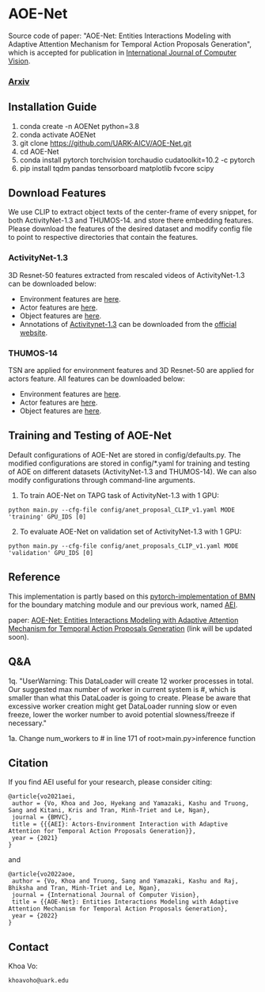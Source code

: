 # AOE-Net

Source code of paper:
 "AOE-Net: Entities Interactions Modeling with Adaptive Attention Mechanism for Temporal Action Proposals Generation",
  which is accepted for publication in [International Journal of Computer Vision](https://www.springer.com/journal/11263).

### [Arxiv](https://arxiv.org/abs/2210.02578)

## Installation Guide

1. conda create -n AOENet python=3.8
2. conda activate AOENet
3. git clone https://github.com/UARK-AICV/AOE-Net.git
4. cd AOE-Net
5. conda install pytorch torchvision torchaudio cudatoolkit=10.2 -c pytorch
6. pip install tqdm pandas tensorboard matplotlib fvcore scipy


## Download Features
We use CLIP to extract object texts of the center-frame of every snippet, for both ActivityNet-1.3 and THUMOS-14. and store there embedding features.
Please download the features of the desired dataset and modify config file to point to respective directories that contain the features.
### ActivityNet-1.3
3D Resnet-50 features extracted from rescaled videos of ActivityNet-1.3 can be downloaded below:
* Environment features are [here](https://drive.google.com/file/d/1hPhcQ7EzyCh0A3SyZfgZScFVFZMEvVhe/view?usp=sharing).
* Actor features are [here](https://drive.google.com/file/d/1lOQG1FgDseRKDs3RNgpKd000OOZiag1s/view?usp=sharing).
* Object features are [here](https://uark-my.sharepoint.com/:u:/g/personal/sangt_uark_edu/EW1wAz-z955HuZUD49yxAaQB8Rc3eOPMpkWZQ0b2LURqnA?e=jj9zSU).
* Annotations of [Activitynet-1.3](http://ec2-52-25-205-214.us-west-2.compute.amazonaws.com/files/activity_net.v1-3.min.json) can be downloaded from the [official website](http://activity-net.org/download.html).
### THUMOS-14
TSN are applied for environment features and 3D Resnet-50 are applied for actors feature. All features can be downloaded below:
* Environment features are [here](https://uark-my.sharepoint.com/:u:/g/personal/sangt_uark_edu/ERQcaeycpdFOmffw-filucgBUe6p-8_qG2ljPUD1_94_Tw?e=AFRMLb).
* Actor features are [here](https://uark-my.sharepoint.com/:u:/g/personal/sangt_uark_edu/EVIEseHjREJMom56WXkdGR8BFoR9OCOSRSYE3zKSJs3q2A?e=tC8hH5).
* Object features are [here](https://uark-my.sharepoint.com/:u:/g/personal/sangt_uark_edu/EVIEseHjREJMom56WXkdGR8BFoR9OCOSRSYE3zKSJs3q2A?e=tC8hH5).

## Training and Testing  of AOE-Net
Default configurations of AOE-Net are stored in config/defaults.py.
The modified configurations are stored in config/*.yaml for training and testing of AOE on different datasets (ActivityNet-1.3 and THUMOS-14).
We can also modify configurations through command-line arguments.

1. To train AOE-Net on TAPG task of ActivityNet-1.3 with 1 GPU:
```
python main.py --cfg-file config/anet_proposal_CLIP_v1.yaml MODE 'training' GPU_IDS [0]
```

2. To evaluate AOE-Net on validation set of ActivityNet-1.3 with 1 GPU:
```
python main.py --cfg-file config/anet_proposals_CLIP_v1.yaml MODE 'validation' GPU_IDS [0]
```

## Reference

This implementation is partly based on this [pytorch-implementation of BMN](https://github.com/JJBOY/BMN-Boundary-Matching-Network.git) for the boundary matching module and our previous work, named [AEI](https://github.com/UARK-AICV/TAPG-AgentEnvInteration).

paper: [AOE-Net: Entities Interactions Modeling with Adaptive Attention Mechanism for Temporal Action Proposals Generation](https://github.com/UARK-AICV/AOE-Net) (link will be updated soon).


## Q&A
1q. "UserWarning: This DataLoader will create 12 worker processes in total. Our suggested max number of worker in current system is #, which is smaller than what this DataLoader is going to create. Please be aware that excessive worker creation might get DataLoader running slow or even freeze, lower the worker number to avoid potential slowness/freeze if necessary."

1a. Change num_workers to # in line 171 of root>main.py>inference function

## Citation
If you find AEI useful for your research, please consider citing:
```
@article{vo2021aei,
 author = {Vo, Khoa and Joo, Hyekang and Yamazaki, Kashu and Truong, Sang and Kitani, Kris and Tran, Minh-Triet and Le, Ngan},
 journal = {BMVC},
 title = {{{AEI}: Actors-Environment Interaction with Adaptive Attention for Temporal Action Proposals Generation}},
 year = {2021}
}
```

and 
```
@article{vo2022aoe,
 author = {Vo, Khoa and Truong, Sang and Yamazaki, Kashu and Raj, Bhiksha and Tran, Minh-Triet and Le, Ngan},
 journal = {International Journal of Computer Vision},
 title = {{AOE-Net}: Entities Interactions Modeling with Adaptive Attention Mechanism for Temporal Action Proposals Generation},
 year = {2022}
}
```

## Contact
Khoa Vo:
```
khoavoho@uark.edu
```
